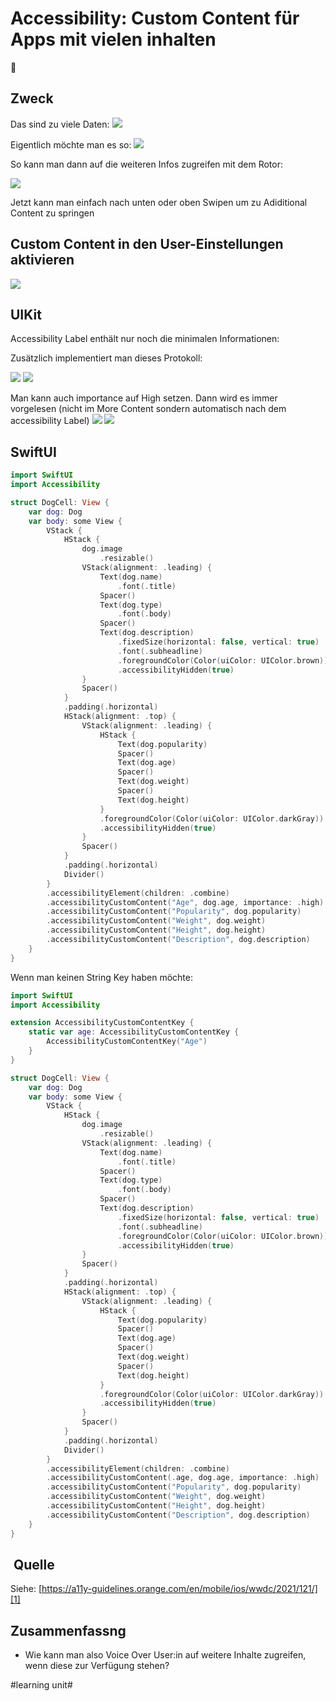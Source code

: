 # Accessibility: Custom Content für Apps mit vielen inhalten
🦮

## Zweck

Das sind zu viele Daten:
![][image-1]

Eigentlich möchte man es so:
![][image-2]

So kann man dann auf die weiteren Infos zugreifen mit dem Rotor:

![][image-3]

Jetzt kann man einfach nach unten oder oben Swipen um zu Adiditional Content zu springen

## Custom Content in den User-Einstellungen aktivieren

![][image-4]

## UIKit

Accessibility Label enthält nur noch die minimalen Informationen:

Zusätzlich implementiert man dieses Protokoll:

![][image-5]
![][image-6]

Man kann auch importance auf High setzen. Dann wird es immer vorgelesen (nicht im More Content sondern automatisch nach dem accessibility Label)
![][image-7]
![][image-8]


## SwiftUI


```swift
import SwiftUI
import Accessibility

struct DogCell: View {
    var dog: Dog
    var body: some View {
        VStack {
            HStack {
                dog.image
                    .resizable()
                VStack(alignment: .leading) {
                    Text(dog.name)
                        .font(.title)
                    Spacer()
                    Text(dog.type)
                        .font(.body)
                    Spacer()
                    Text(dog.description)
                        .fixedSize(horizontal: false, vertical: true)
                        .font(.subheadline)
                        .foregroundColor(Color(uiColor: UIColor.brown))
                        .accessibilityHidden(true)
                }
                Spacer()
            }
            .padding(.horizontal)
            HStack(alignment: .top) {
                VStack(alignment: .leading) {
                    HStack {
                        Text(dog.popularity)
                        Spacer()
                        Text(dog.age)
                        Spacer()
                        Text(dog.weight)
                        Spacer()
                        Text(dog.height)
                    }
                    .foregroundColor(Color(uiColor: UIColor.darkGray))
                    .accessibilityHidden(true)
                }
                Spacer()
            }
            .padding(.horizontal)
            Divider()
        }
        .accessibilityElement(children: .combine)
        .accessibilityCustomContent("Age", dog.age, importance: .high)
        .accessibilityCustomContent("Popularity", dog.popularity)
        .accessibilityCustomContent("Weight", dog.weight)
        .accessibilityCustomContent("Height", dog.height)
        .accessibilityCustomContent("Description", dog.description)
    }
}
```

Wenn man keinen String Key haben möchte:

```swift
import SwiftUI
import Accessibility

extension AccessibilityCustomContentKey {
    static var age: AccessibilityCustomContentKey {
        AccessibilityCustomContentKey("Age")
    }
}

struct DogCell: View {
    var dog: Dog
    var body: some View {
        VStack {
            HStack {
                dog.image
                    .resizable()
                VStack(alignment: .leading) {
                    Text(dog.name)
                        .font(.title)
                    Spacer()
                    Text(dog.type)
                        .font(.body)
                    Spacer()
                    Text(dog.description)
                        .fixedSize(horizontal: false, vertical: true)
                        .font(.subheadline)
                        .foregroundColor(Color(uiColor: UIColor.brown))
                        .accessibilityHidden(true)
                }
                Spacer()
            }
            .padding(.horizontal)
            HStack(alignment: .top) {
                VStack(alignment: .leading) {
                    HStack {
                        Text(dog.popularity)
                        Spacer()
                        Text(dog.age)
                        Spacer()
                        Text(dog.weight)
                        Spacer()
                        Text(dog.height)
                    }
                    .foregroundColor(Color(uiColor: UIColor.darkGray))
                    .accessibilityHidden(true)
                }
                Spacer()
            }
            .padding(.horizontal)
            Divider()
        }
        .accessibilityElement(children: .combine)
        .accessibilityCustomContent(.age, dog.age, importance: .high)
        .accessibilityCustomContent("Popularity", dog.popularity)
        .accessibilityCustomContent("Weight", dog.weight)
        .accessibilityCustomContent("Height", dog.height)
        .accessibilityCustomContent("Description", dog.description)
    }
}
```

##  Quelle

Siehe: [https://a11y-guidelines.orange.com/en/mobile/ios/wwdc/2021/121/][1]

## Zusammenfassng
- Wie kann man also Voice Over User:in auf weitere Inhalte zugreifen, wenn diese zur Verfügung stehen?

[1]:	https://a11y-guidelines.orange.com/en/mobile/ios/wwdc/2021/121/

[image-1]:	assets/Bildschirmfoto%202024-02-03%20um%2012.50.54.png
[image-2]:	https://a11y-guidelines.orange.com/en/mobile/images/iOSdev/wwdc21-121-Using1.png
[image-3]:	assets/Bildschirmfoto%202024-02-03%20um%2012.52.24.png
[image-4]:	https://a11y-guidelines.orange.com/en/mobile/images/iOSdev/wwdc21-121-Using3.png
[image-5]:	assets/Bildschirmfoto%202024-02-03%20um%2012.56.28.png
[image-6]:	assets/Bildschirmfoto%202024-02-03%20um%2012.55.42.png
[image-7]:	assets/Bildschirmfoto%202024-02-03%20um%2012.58.50.png
[image-8]:	assets/Bildschirmfoto%202024-02-03%20um%2012.59.04.png

#learning unit#